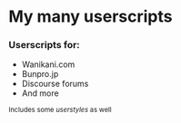 # My many userscripts

### Userscripts for: 

- Wanikani.com
- Bunpro.jp
- Discourse forums
- And more

<small>Includes some <em>userstyles</em> as well</small>
